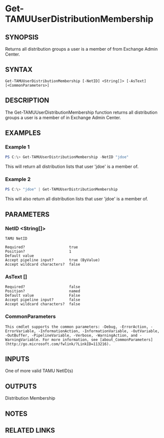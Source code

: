 # Get-TAMUUserDistributionMembership

## SYNOPSIS

Returns all distribution groups a user is a member of from Exchange Admin Center.

## SYNTAX

```
Get-TAMUUserDistributionMembership [-NetID] <String[]> [-AsText] [<CommonParameters>]
```

## DESCRIPTION

The Get-TAMUUserDistributionMembership function returns all distribution groups a user is a member of in Exchange Admin Center.

## EXAMPLES

### Example 1
```powershell
PS C:\> Get-TAMUUserDistributionMembership -NetID "jdoe"
```

This will return all distribution lists that user 'jdoe' is a member of.

### Example 2
```powershell
PS C:\> "jdoe" | Get-TAMUUserDistributionMembership
```

This will also return all distribution lists that user 'jdoe' is a member of.


## PARAMETERS

### NetID <String[]>

    TAMU NetID

    Required?                    true
    Position?                    1
    Default value
    Accept pipeline input?       true (ByValue)
    Accept wildcard characters?  false

### AsText [<SwitchParameter>]

    Required?                    false
    Position?                    named
    Default value                False
    Accept pipeline input?       false
    Accept wildcard characters?  false

### CommonParameters

    This cmdlet supports the common parameters: -Debug, -ErrorAction, -ErrorVariable, -InformationAction, -InformationVariable, -OutVariable, -OutBuffer, -PipelineVariable, -Verbose, -WarningAction, and -WarningVariable. For more information, see [about_CommonParameters](http://go.microsoft.com/fwlink/?LinkID=113216).

## INPUTS

One of more valid TAMU NetID(s)

## OUTPUTS

Distribution Membership

## NOTES

## RELATED LINKS
